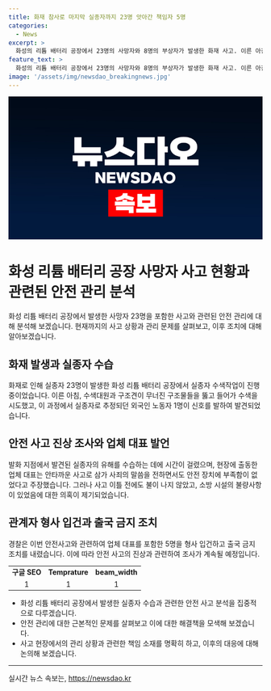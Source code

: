 ```yaml
---
title: 화재 참사로 마지막 실종자까지 23명 앗아간 책임자 5명
categories:
  - News
excerpt: >
  화성의 리튬 배터리 공장에서 23명의 사망자와 8명의 부상자가 발생한 화재 사고. 이른 아침, 실종자 1명이 발견되었으며, 생존자 수색작업이 진행되는 가운데 화재 지점에서 한 명의 시신이 발견되었다. 업체 대표는 안전교육 충분히 진행 주장하고 있지만, 사망자들은 출구 반대편에서 발견됐으며, 안전 시설과 관련된 설명과 실제 상황이 다르다는 의혹이 제기되고 있다. 경찰은 업체 대표를 포함한 5명을 중대재해처벌법에 따라 입건하고 출국금지 조치를 내렸다.
feature_text: >
  화성의 리튬 배터리 공장에서 23명의 사망자와 8명의 부상자가 발생한 화재 사고. 이른 아침, 실종자 1명이 발견되었으며, 생존자 수색작업이 진행되는 가운데 화재 지점에서 한 명의 시신이 발견되었다. 업체 대표는 안전교육 충분히 진행 주장하고 있지만, 사망자들은 출구 반대편에서 발견됐으며, 안전 시설과 관련된 설명과 실제 상황이 다르다는 의혹이 제기되고 있다. 경찰은 업체 대표를 포함한 5명을 중대재해처벌법에 따라 입건하고 출국금지 조치를 내렸다.
image: '/assets/img/newsdao_breakingnews.jpg'
---
```


<p><img src="/assets/img/newsdao_breakingnews.jpg" alt="implanttips 속보" /></p>

<h1>화성 리튬 배터리 공장 사망자 사고 현황과 관련된 안전 관리 분석</h1>

<p data-ke-size="size16">화성 리튬 배터리 공장에서 발생한 사망자 23명을 포함한 사고와 관련된 안전 관리에 대해 분석해 보겠습니다. 현재까지의 사고 상황과 관리 문제를 살펴보고, 이후 조치에 대해 알아보겠습니다.</p>

<h2 data-ke-size="size26">화재 발생과 실종자 수습</h2>

<p data-ke-size="size16">화재로 인해 실종자 23명이 발생한 화성 리튬 배터리 공장에서 실종자 수색작업이 진행 중이었습니다. 이른 아침, 수색대원과 구조견이 무너진 구조물들을 뚫고 들어가 수색을 시도했고, 이 과정에서 실종자로 추정되던 외국인 노동자 1명이 신호를 발하여 발견되었습니다.</p>

<h2 data-ke-size="size26">안전 사고 진상 조사와 업체 대표 발언</h2>

<p data-ke-size="size16">발화 지점에서 발견된 실종자의 유해를 수습하는 데에 시간이 걸렸으며, 현장에 출동한 업체 대표는 안타까운 사고로 삼가 사죄의 말씀을 전하면서도 안전 장치에 부족함이 없었다고 주장했습니다. 그러나 사고 이틀 전에도 불이 나지 않았고, 소방 시설의 불량사항이 있었음에 대한 의혹이 제기되었습니다.</p>

<h2 data-ke-size="size26">관계자 형사 입건과 출국 금지 조치</h2>

<p data-ke-size="size16">경찰은 이번 안전사고와 관련하여 업체 대표를 포함한 5명을 형사 입건하고 출국 금지 조치를 내렸습니다. 이에 따라 안전 사고의 진상과 관련하여 조사가 계속될 예정입니다.</p>

<table>
    <tbody>
        <tr>
            <td style="text-align: center;"><b>구글 SEO</b></td>
            <td style="text-align: center;"><b>Temprature</b></td>
            <td style="text-align: center;"><b>beam_width</b></td>
        </tr>
        <tr>
            <td style="text-align: center;">1</td>
            <td style="text-align: center;">1</td>
            <td style="text-align: center;">1</td>
        </tr>
    </tbody>
</table>

<ul>
    <li>화성 리튬 배터리 공장에서 발생한 실종자 수습과 관련한 안전 사고 분석을 집중적으로 다루겠습니다.</li>
    <li>안전 관리에 대한 근본적인 문제를 살펴보고 이에 대한 해결책을 모색해 보겠습니다.</li>
    <li>사고 현장에서의 관리 상황과 관련한 책임 소재를 명확히 하고, 이후의 대응에 대해 논의해 보겠습니다.</li>
</ul>

<p><hr></p>
실시간 뉴스 속보는, <a href="https://newsdao.kr" rel="dofollow">https://newsdao.kr</a>


